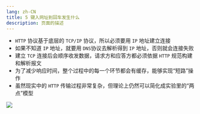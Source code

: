 ```yaml
---
lang: zh-CN
title: 5 键入网址到回车发生什么
description: 页面的描述
---
```





*   `HTTP` 协议基于底层的 `TCP/IP` 协议，所以必须要用 `IP` 地址建立连接
*   如果不知道 `IP` 地址，就要用 `DNS`协议去解析得到 `IP` 地址，否则就会连接失败
*   建立 `TCP` 连接后会顺序收发数据，请求方和应答方都必须依据 `HTTP` 规范构建和解析报文
*   为了减少响应时间，整个过程中的每一个环节都会有缓存，能够实现“短路”操作
*   虽然现实中的 `HTTP` 传输过程非常复杂，但理论上仍然可以简化成实验里的“两点”模型

![](https://s.poetries.work/gitee/2019/12/94.png)